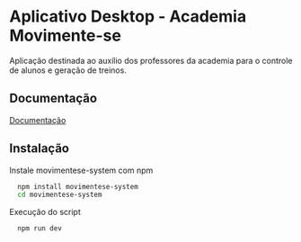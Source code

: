 
# Aplicativo Desktop - Academia Movimente-se

Aplicação destinada ao auxílio dos professores da academia para o controle de alunos e geração de treinos. 




## Documentação

[Documentação](https://link-da-documentação)









## Instalação 

Instale movimentese-system com npm

```bash
  npm install movimentese-system
  cd movimentese-system
```

Execução do script

```bash
  npm run dev
```
